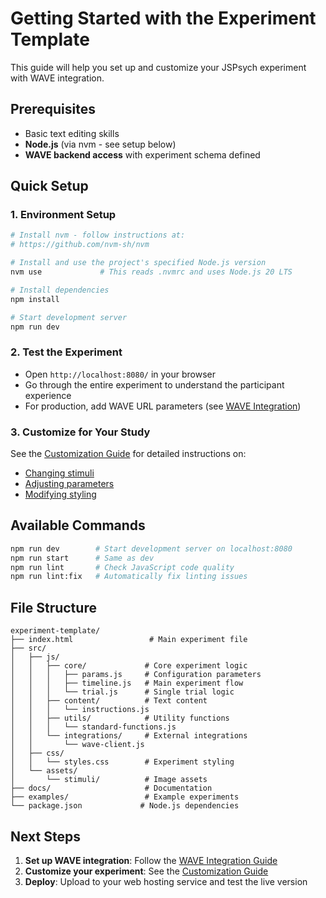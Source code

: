 # Getting Started with the Experiment Template

This guide will help you set up and customize your JSPsych experiment with WAVE integration.

## Prerequisites

- Basic text editing skills
- **Node.js** (via nvm - see setup below)
- **WAVE backend access** with experiment schema defined

## Quick Setup

### 1. Environment Setup

```bash
# Install nvm - follow instructions at:
# https://github.com/nvm-sh/nvm

# Install and use the project's specified Node.js version
nvm use             # This reads .nvmrc and uses Node.js 20 LTS

# Install dependencies
npm install

# Start development server
npm run dev
```

### 2. Test the Experiment

- Open `http://localhost:8080/` in your browser
- Go through the entire experiment to understand the participant experience
- For production, add WAVE URL parameters (see [WAVE Integration](wave-integration.md))

### 3. Customize for Your Study

See the [Customization Guide](../customization/) for detailed instructions on:
- [Changing stimuli](../customization/stimuli.md)
- [Adjusting parameters](../customization/parameters.md)  
- [Modifying styling](../customization/styling.md)

## Available Commands

```bash
npm run dev        # Start development server on localhost:8080
npm run start      # Same as dev
npm run lint       # Check JavaScript code quality
npm run lint:fix   # Automatically fix linting issues
```

## File Structure

```
experiment-template/
├── index.html                 # Main experiment file
├── src/
│   ├── js/
│   │   ├── core/             # Core experiment logic
│   │   │   ├── params.js     # Configuration parameters
│   │   │   ├── timeline.js   # Main experiment flow
│   │   │   └── trial.js      # Single trial logic
│   │   ├── content/          # Text content
│   │   │   └── instructions.js
│   │   ├── utils/            # Utility functions
│   │   │   └── standard-functions.js
│   │   └── integrations/     # External integrations
│   │       └── wave-client.js
│   ├── css/
│   │   └── styles.css        # Experiment styling
│   └── assets/
│       └── stimuli/          # Image assets
├── docs/                     # Documentation
├── examples/                 # Example experiments
└── package.json             # Node.js dependencies
```

## Next Steps

1. **Set up WAVE integration**: Follow the [WAVE Integration Guide](wave-integration.md)
2. **Customize your experiment**: See the [Customization Guide](../customization/)
3. **Deploy**: Upload to your web hosting service and test the live version